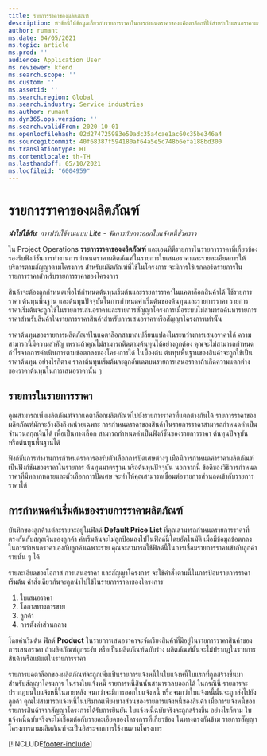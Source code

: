 ```yaml
---
title: รายการราคาของผลิตภัณฑ์
description: หัวข้อนี้ให้ข้อมูลเกี่ยวกับรายการราคาในการกำหนดราคาของแค็ตตาล็อกที่ใช้สำหรับใบเสนอราคาและสัญญาของโครงการ
author: rumant
ms.date: 04/05/2021
ms.topic: article
ms.prod: ''
audience: Application User
ms.reviewer: kfend
ms.search.scope: ''
ms.custom: ''
ms.assetid: ''
ms.search.region: Global
ms.search.industry: Service industries
ms.author: rumant
ms.dyn365.ops.version: ''
ms.search.validFrom: 2020-10-01
ms.openlocfilehash: 02d274725983e50adc35a4cae1ac60c35be346a4
ms.sourcegitcommit: 40f68387f594180af64a5e5c748b6efa188bd300
ms.translationtype: HT
ms.contentlocale: th-TH
ms.lasthandoff: 05/10/2021
ms.locfileid: "6004959"
---
```

# <a name="product-price-lists"></a>รายการราคาของผลิตภัณฑ์

_**นำไปใช้กับ:** การปรับใช้งานแบบ Lite - จัดการกับการออกใบแจ้งหนี้ชั่วคราว_

 ใน Project Operations **รายการราคาของผลิตภัณฑ์** และเอนทิตีรายการในรายการราคาที่เกี่ยวข้องรองรับฟังก์ชันการทำงานการกำหนดราคาผลิตภัณฑ์ในรายการใบเสนอราคาและรายละเอียดการให้บริการตามสัญญาตามโครงการ สำหรับผลิตภัณฑ์ที่ใช้ในโครงการ จะมีการใช้เรกคอร์ดรายการในรายการราคาสำหรับรายการราคาของโครงการ 

สินค้าจะต้องถูกกำหนดเพื่อให้กำหนดต้นทุนเริ่มต้นและรายการราคาในแคตาล็อกสินค้าได้ ใช้รายการราคา ต้นทุนพื้นฐาน และต้นทุนปัจจุบันในการกำหนดค่าเริ่มต้นของต้นทุนและรายการราคา รายการราคาเริ่มต้นจะถูกใช้ในรายการเสนอราคาและรายการสัญญาโครงการเมื่อระบบไม่สามารถค้นหารายการราคาสำหรับสินค้าในรายการราคาสินค้าสำหรับการเสนอราคาหรือสัญญาโครงการเท่านั้น

ราคาต้นทุนของรายการผลิตภัณฑ์ในแคตาล็อกสามาถเปลี่ยนแปลงในระหว่างการเสนอราคาได้ ความสามารถนี้มีความสำคัญ เพราะถ้าคุณไม่สามารถติดตามต้นทุนได้อย่างถูกต้อง คุณจะไม่สามารถกำหนดกำไรจากการดำเนินการตามข้อตกลงของโครงการได้ ในบื้องต้น ต้นทุนพื้นฐานของสินค้าจะถูกใช้เป็นราคาต้นทุน อย่างไรก็ตาม ราคาต้นทุนเริ่มต้นจะถูกอัพเดตบนรายการเสนอราคาถ้าเกิดความแตกต่างของราคาต้นทุนในการเสนอราคานั้น ๆ

## <a name="price-list-items"></a>รายการในรายการราคา

คุณสามารถเพิ่มผลิตภัณฑ์จากแคตาล็อกผลิตภัณฑ์ไปยังรายการราคาที่แตกต่างกันได้ รายการราคาของผลิตภัณฑ์มักจะอ้างอิงถึงหน่วยเฉพาะ การกำหนดราคาของสินค้าในรายการราคาสามารถกำหนดค่าเป็นจำนวนสกุลเงินได้ เพื่อเป็นทางเลือก สามารถกำหนดค่าเป็นฟังก์ชั่นของรายการราคา ต้นทุนปัจจุบัน หรือต้นทุนพื้นฐานได้

ฟังก์ชันการทำงานการกำหนดราคารองรับตัวเลือกการปัดเศษต่างๆ เมือมีการกำหนดค่าราคาผลิตภัณฑ์เป็นฟังก์ชันของราคาในรายการ ต้นทุนมาตรฐาน หรือต้นทุนปัจจุบัน นอกจากนี้ ข้อดีของวิธีการกำหนดราคาที่มีหลากหลายและตัวเลือกการปัดเศษ จะทำให้คุณสามารถเชื่อมต่อรายการส่วนลดเข้ากับรายการราคาได้ 

 
## <a name="default-product-price-list"></a>การกำหนดค่าเริ่มต้นของรายการราคาผลิตภัณฑ์
บันทึกของลูกค้าแต่ละรายจะอยู่ในฟิลด์ **Default Price List** ที่คุณสามารถกำหนดรายการราคาที่ตรงกันกับสกุลเงินของลูกค้า ค่าเริ่มต้นจะไม่ถูกป้อนลงไปในฟิลด์นี้โดยอัตโนมัติ เมื่อมีข้อมูลข้อตกลงในการกำหนดราคาเองกับลูกค้าเฉพาะราย คุณจะสามารถใช้ฟิลด์นี้ในการเชื่อมรายการราคาเข้ากับลูกค้ารายนั้น ๆ ได้

รายละเอียดของโอกาส การเสนอราคา และสัญญาโครงการ จะใช้คำสั่งตามนี้ในการป้อนรายการราคาเริ่มต้น คำสั่งเดียวกันจะถูกนำไปใข้ในรายการราคาของโครงการ

1.  ใบเสนอราคา
2.  โอกาสทางการขาย
3.  ลูกค้า
4.  การตั้งค่าส่วนกลาง 

โดยค่าเริ่มต้น ฟิลด์ **Product** ในรายการเสนอราคาจะจัดเรียงสินค้าที่มีอยู่ในรายการราคาสินค้าของการเสนอราคา ถ้าผลิตภัณฑ์ถูกระงับ หรือเป็นผลิตภัณฑ์ฉบับร่าง ผลิตภัณฑ์นั้นจะไม่ปรากฎในรายการสินค้าหรือแม้แต่ในรายการราคา 

รายการแคตาล็อกของผลิตภัณฑ์จะถูกเพิ่มเป็นรายการแจ้งหนี้ในใบแจ้งหนี้ใบแรกที่ถูกสร้างขึ้นมาสำหรับสัญญาโครงการ ในร่างใบแจ้งหนี้ รายการหนี้สินนั้นสามารถลบออกได้ ในกรณีนี้ รายการจะปรากฎบนใบแจ้งหนี้ในภายหลัง จนกว่าจะมีการออกใบแจ้งหนี้ หรือจนกว่าใบแจ้งหนี้นั้นจะถูกส่งไปยังลูกค้า คุณไม่สามารถแจ้งหนี้ในปริมาณเพียงบางส่วนของรายการแจ้งหนี้ของสินค้า เมื่อการแจ้งหนี้ของรายการสินค้าจากสัญญาโครงการได้รับการยืนยัน ใบแจ้งหนี้ฉบับจริงจะถูกสร้างขึ้น อย่างไรก็ตาม ใบแจ้งหนี้ฉบับจริงจะไม่เชื่อมต่อกับรายละเอียดของโครงการที่เกี่ยวข้อง ในทางตรงกันข้าม รายการสัญญาโครงการตามผลิตภัณฑ์จะเป็นอิสระจากการใช้งานตามโครงการ 


[!INCLUDE[footer-include](../includes/footer-banner.md)]

